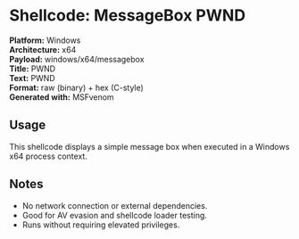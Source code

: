 # Shellcode: MessageBox PWND

**Platform:** Windows  
**Architecture:** x64  
**Payload:** windows/x64/messagebox   
**Title:** PWND  
**Text:** PWND    
**Format:** raw (binary) + hex (C-style)  
**Generated with:** MSFvenom

## Usage

This shellcode displays a simple message box when executed in a Windows x64 process context.

## Notes

- No network connection or external dependencies.
- Good for AV evasion and shellcode loader testing.
- Runs without requiring elevated privileges.

